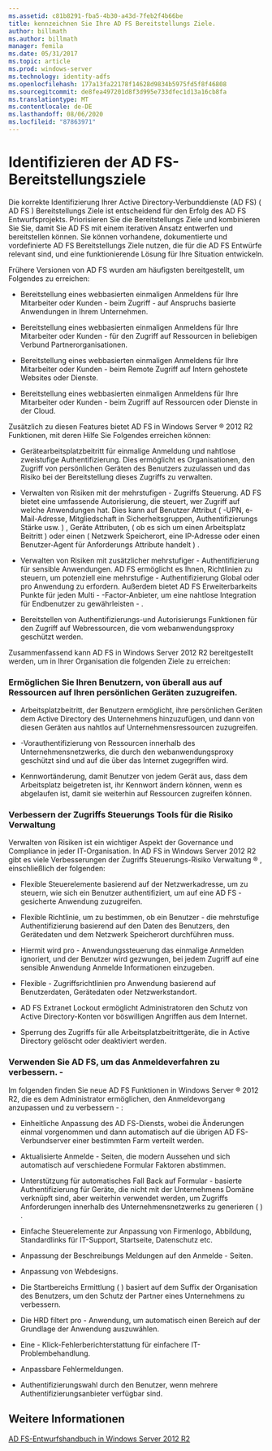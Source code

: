 ```yaml
---
ms.assetid: c81b8291-fba5-4b30-a43d-7feb2f4b66be
title: kennzeichnen Sie Ihre AD FS Bereitstellungs Ziele.
author: billmath
ms.author: billmath
manager: femila
ms.date: 05/31/2017
ms.topic: article
ms.prod: windows-server
ms.technology: identity-adfs
ms.openlocfilehash: 177a13fa22178f14628d9834b5975fd5f8f46808
ms.sourcegitcommit: de8fea497201d8f3d995e733dfec1d13a16cb8fa
ms.translationtype: MT
ms.contentlocale: de-DE
ms.lasthandoff: 08/06/2020
ms.locfileid: "87863971"
---
```

# <a name="identify-your-ad-fs-deployment-goals"></a>Identifizieren der AD FS-Bereitstellungsziele

Die korrekte Identifizierung Ihrer Active Directory-Verbunddienste (AD FS) \( AD FS \) Bereitstellungs Ziele ist entscheidend für den Erfolg des AD FS Entwurfsprojekts. Priorisieren Sie die Bereitstellungs Ziele und kombinieren Sie Sie, damit Sie AD FS mit einem iterativen Ansatz entwerfen und bereitstellen können. Sie können vorhandene, dokumentierte und vordefinierte AD FS Bereitstellungs Ziele nutzen, die für die AD FS Entwürfe relevant sind, und eine funktionierende Lösung für Ihre Situation entwickeln.  
  
Frühere Versionen von AD FS wurden am häufigsten bereitgestellt, um Folgendes zu erreichen:  
  
-   Bereitstellung eines webbasierten einmaligen Anmeldens für Ihre Mitarbeiter oder Kunden \- beim Zugriff \- auf Anspruchs basierte Anwendungen in Ihrem Unternehmen.  
  
-   Bereitstellung eines webbasierten einmaligen Anmeldens für Ihre Mitarbeiter oder Kunden \- für den Zugriff auf Ressourcen in beliebigen Verbund Partnerorganisationen.  
  
-   Bereitstellung eines webbasierten einmaligen Anmeldens für Ihre Mitarbeiter oder Kunden \- beim Remote Zugriff auf Intern gehostete Websites oder Dienste.  
  
-   Bereitstellung eines webbasierten einmaligen Anmeldens für Ihre Mitarbeiter oder Kunden \- beim Zugriff auf Ressourcen oder Dienste in der Cloud.  
  
Zusätzlich zu diesen Features bietet AD FS in Windows Server &reg; 2012 R2 Funktionen, mit deren Hilfe Sie Folgendes erreichen können:  
  
-   Gerätearbeitsplatzbeitritt für einmalige Anmeldung und nahtlose zweistufige Authentifizierung. Dies ermöglicht es Organisationen, den Zugriff von persönlichen Geräten des Benutzers zuzulassen und das Risiko bei der Bereitstellung dieses Zugriffs zu verwalten.  
  
-   Verwalten von Risiken mit der mehrstufigen \- Zugriffs Steuerung. AD FS bietet eine umfassende Autorisierung, die steuert, wer Zugriff auf welche Anwendungen hat. Dies kann auf Benutzer Attribut \( -UPN, e-Mail-Adresse, Mitgliedschaft in Sicherheitsgruppen, Authentifizierungs Stärke usw. \) , Geräte Attributen, \( ob es sich um einen Arbeitsplatz Beitritt \) oder einen \( Netzwerk Speicherort, eine IP-Adresse oder einen Benutzer-Agent für Anforderungs Attribute handelt \) .  
  
-   Verwalten von Risiken mit zusätzlicher mehrstufiger \- Authentifizierung für sensible Anwendungen. AD FS ermöglicht es Ihnen, Richtlinien zu steuern, um potenziell eine mehrstufige \- Authentifizierung Global oder pro Anwendung zu erfordern. Außerdem bietet AD FS Erweiterbarkeits Punkte für jeden Multi \- -Factor-Anbieter, um eine nahtlose Integration für Endbenutzer zu gewährleisten \- .  
  
-   Bereitstellen von Authentifizierungs-und Autorisierungs Funktionen für den Zugriff auf Webressourcen, die vom webanwendungsproxy geschützt werden.  
  
Zusammenfassend kann AD FS in Windows Server 2012 R2 bereitgestellt werden, um in Ihrer Organisation die folgenden Ziele zu erreichen:  
  
### <a name="enable-your-users-to-access-resources-on-their-personal-devices-from-anywhere"></a>Ermöglichen Sie Ihren Benutzern, von überall aus auf Ressourcen auf Ihren persönlichen Geräten zuzugreifen.  
  
-   Arbeitsplatzbeitritt, der Benutzern ermöglicht, ihre persönlichen Geräten dem Active Directory des Unternehmens hinzuzufügen, und dann von diesen Geräten aus nahtlos auf Unternehmensressourcen zuzugreifen.  
  
-   \-Vorauthentifizierung von Ressourcen innerhalb des Unternehmensnetzwerks, die durch den webanwendungsproxy geschützt sind und auf die über das Internet zugegriffen wird.  
  
-   Kennwortänderung, damit Benutzer von jedem Gerät aus, dass dem Arbeitsplatz beigetreten ist, ihr Kennwort ändern können, wenn es abgelaufen ist, damit sie weiterhin auf Ressourcen zugreifen können.  
  
### <a name="enhance-your-access-control-risk-management-tools"></a>Verbessern der Zugriffs Steuerungs Tools für die Risiko Verwaltung  
Verwalten von Risiken ist ein wichtiger Aspekt der Governance und Compliance in jeder IT-Organisation. In AD FS in Windows Server 2012 R2 gibt es viele Verbesserungen der Zugriffs Steuerungs-Risiko Verwaltung &reg; , einschließlich der folgenden:  
  
-   Flexible Steuerelemente basierend auf der Netzwerkadresse, um zu steuern, wie sich ein Benutzer authentifiziert, um auf eine AD FS \- gesicherte Anwendung zuzugreifen.  
  
-   Flexible Richtlinie, um zu bestimmen, ob ein Benutzer \- die mehrstufige Authentifizierung basierend auf den Daten des Benutzers, den Gerätedaten und dem Netzwerk Speicherort durchführen muss.  
  
-   Hiermit wird pro \- Anwendungssteuerung das einmalige Anmelden ignoriert, und der Benutzer wird gezwungen, bei jedem Zugriff auf eine sensible Anwendung Anmelde Informationen einzugeben.  
  
-   Flexible \- Zugriffsrichtlinien pro Anwendung basierend auf Benutzerdaten, Gerätedaten oder Netzwerkstandort.  
  
-   AD FS Extranet Lockout ermöglicht Administratoren den Schutz von Active Directory-Konten vor böswilligen Angriffen aus dem Internet.  
  
-   Sperrung des Zugriffs für alle Arbeitsplatzbeitrittgeräte, die in Active Directory gelöscht oder deaktiviert werden.  
  
### <a name="use-ad-fs-to-enhance-the-sign-in-experience"></a>Verwenden Sie AD FS, um das Anmeldeverfahren zu verbessern. \-  
Im folgenden finden Sie neue AD FS Funktionen in Windows Server &reg; 2012 R2, die es dem Administrator ermöglichen, den Anmeldevorgang anzupassen und zu verbessern \- :  
  
-   Einheitliche Anpassung des AD FS-Diensts, wobei die Änderungen einmal vorgenommen und dann automatisch auf die übrigen AD FS-Verbundserver einer bestimmten Farm verteilt werden.  
  
-   Aktualisierte Anmelde \- Seiten, die modern Aussehen und sich automatisch auf verschiedene Formular Faktoren abstimmen.  
  
-   Unterstützung für automatisches Fall Back auf Formular \- basierte Authentifizierung für Geräte, die nicht mit der Unternehmens Domäne verknüpft sind, aber weiterhin verwendet werden, um Zugriffs Anforderungen innerhalb des Unternehmensnetzwerks zu generieren \( \) .  
  
-   Einfache Steuerelemente zur Anpassung von Firmenlogo, Abbildung, Standardlinks für IT-Support, Startseite, Datenschutz etc.  
  
-   Anpassung der Beschreibungs Meldungen auf den Anmelde \- Seiten.  
  
-   Anpassung von Webdesigns.  
  
-   Die Startbereichs Ermittlung \( \) basiert auf dem Suffix der Organisation des Benutzers, um den Schutz der Partner eines Unternehmens zu verbessern.  
  
-   Die HRD filtert pro \- Anwendung, um automatisch einen Bereich auf der Grundlage der Anwendung auszuwählen.  
  
-   Eine \- Klick-Fehlerberichterstattung für einfachere IT-Problembehandlung.  
  
-   Anpassbare Fehlermeldungen.  
  
-   Authentifizierungswahl durch den Benutzer, wenn mehrere Authentifizierungsanbieter verfügbar sind.  
  
## <a name="see-also"></a>Weitere Informationen  
[AD FS-Entwurfshandbuch in Windows Server 2012 R2](../../ad-fs/design/AD-FS-Design-Guide-in-Windows-Server-2012-R2.md)  
  

